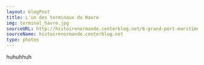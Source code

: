 ```yaml
---
layout: blogPost
title: L'un des terminaux du Havre
img: terminal_havre.jpg
sourceURL: http://histoirenormande.centerblog.net/6-grand-port-maritime-du-havre?ii=1
sourceName: histoirenormande.centerblog.net
type: photos
---
```


huhuhhuh
